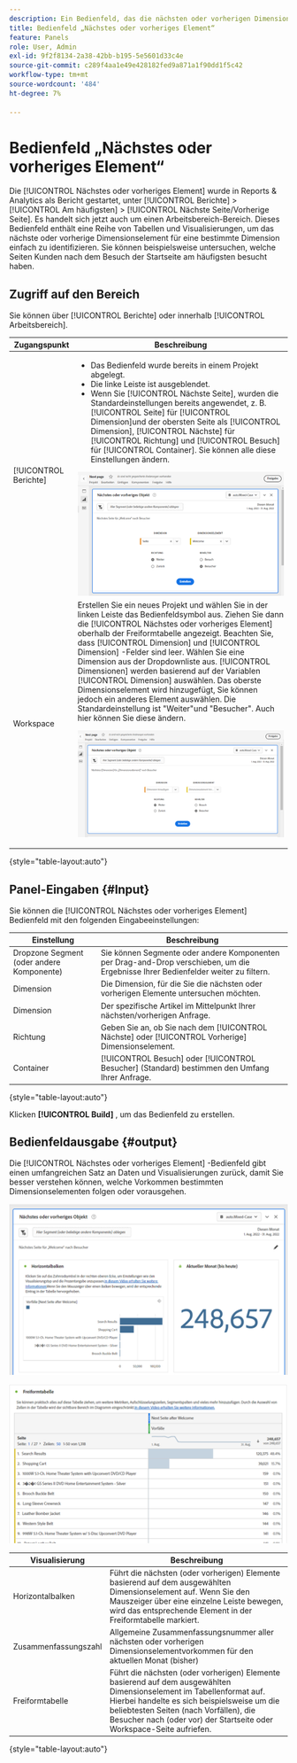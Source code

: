 ```yaml
---
description: Ein Bedienfeld, das die nächsten oder vorherigen Dimensionselemente für eine bestimmte Dimension anzeigt.
title: Bedienfeld „Nächstes oder vorheriges Element“
feature: Panels
role: User, Admin
exl-id: 9f2f8134-2a38-42bb-b195-5e5601d33c4e
source-git-commit: c289f4aa1e49e428182fed9a871a1f90dd1f5c42
workflow-type: tm+mt
source-wordcount: '484'
ht-degree: 7%

---
```


# Bedienfeld „Nächstes oder vorheriges Element“

Die [!UICONTROL Nächstes oder vorheriges Element] wurde in Reports &amp; Analytics als Bericht gestartet, unter [!UICONTROL Berichte] > [!UICONTROL Am häufigsten] > [!UICONTROL Nächste Seite/Vorherige Seite]. Es handelt sich jetzt auch um einen Arbeitsbereich-Bereich. Dieses Bedienfeld enthält eine Reihe von Tabellen und Visualisierungen, um das nächste oder vorherige Dimensionselement für eine bestimmte Dimension einfach zu identifizieren. Sie können beispielsweise untersuchen, welche Seiten Kunden nach dem Besuch der Startseite am häufigsten besucht haben.

## Zugriff auf den Bereich

Sie können über [!UICONTROL Berichte] oder innerhalb [!UICONTROL Arbeitsbereich].

| Zugangspunkt | Beschreibung |
| --- | --- |
| [!UICONTROL Berichte] | <ul><li>Das Bedienfeld wurde bereits in einem Projekt abgelegt.</li><li>Die linke Leiste ist ausgeblendet.</li><li>Wenn Sie [!UICONTROL Nächste Seite], wurden die Standardeinstellungen bereits angewendet, z. B. [!UICONTROL Seite] für [!UICONTROL Dimension]und der obersten Seite als [!UICONTROL Dimension], [!UICONTROL Nächste] für [!UICONTROL Richtung] und [!UICONTROL Besuch] für [!UICONTROL Container]. Sie können alle diese Einstellungen ändern.</li></ul>![Nächstes/Vorheriges Bedienfeld](assets/next-previous.png) |
| Workspace | Erstellen Sie ein neues Projekt und wählen Sie in der linken Leiste das Bedienfeldsymbol aus. Ziehen Sie dann die [!UICONTROL Nächstes oder vorheriges Element] oberhalb der Freiformtabelle angezeigt. Beachten Sie, dass [!UICONTROL Dimension] und [!UICONTROL Dimension] -Felder sind leer. Wählen Sie eine Dimension aus der Dropdownliste aus. [!UICONTROL Dimensionen] werden basierend auf der Variablen [!UICONTROL Dimension] auswählen. Das oberste Dimensionselement wird hinzugefügt, Sie können jedoch ein anderes Element auswählen. Die Standardeinstellung ist &quot;Weiter&quot;und &quot;Besucher&quot;. Auch hier können Sie diese ändern.<p>![Nächstes/Vorheriges Bedienfeld](assets/next-previous2.png) |

{style=&quot;table-layout:auto&quot;}

## Panel-Eingaben {#Input}

Sie können die [!UICONTROL Nächstes oder vorheriges Element] Bedienfeld mit den folgenden Eingabeeinstellungen:

| Einstellung | Beschreibung |
| --- | --- |
| Dropzone Segment (oder andere Komponente) | Sie können Segmente oder andere Komponenten per Drag-and-Drop verschieben, um die Ergebnisse Ihrer Bedienfelder weiter zu filtern. |
| Dimension | Die Dimension, für die Sie die nächsten oder vorherigen Elemente untersuchen möchten. |
| Dimension | Der spezifische Artikel im Mittelpunkt Ihrer nächsten/vorherigen Anfrage. |
| Richtung | Geben Sie an, ob Sie nach dem [!UICONTROL Nächste] oder [!UICONTROL Vorherige] Dimensionselement. |
| Container | [!UICONTROL Besuch] oder [!UICONTROL Besucher] (Standard) bestimmen den Umfang Ihrer Anfrage. |

{style=&quot;table-layout:auto&quot;}

Klicken **[!UICONTROL Build]** , um das Bedienfeld zu erstellen.

## Bedienfeldausgabe {#output}

Die [!UICONTROL Nächstes oder vorheriges Element] -Bedienfeld gibt einen umfangreichen Satz an Daten und Visualisierungen zurück, damit Sie besser verstehen können, welche Vorkommen bestimmten Dimensionselementen folgen oder vorausgehen.

![Ausgabe des nächsten/vorherigen Bedienfelds](assets/next-previous-output.png)

![Ausgabe des nächsten/vorherigen Bedienfelds](assets/next-previous-output2.png)

| Visualisierung | Beschreibung |
| --- | --- |
| Horizontalbalken | Führt die nächsten (oder vorherigen) Elemente basierend auf dem ausgewählten Dimensionselement auf. Wenn Sie den Mauszeiger über eine einzelne Leiste bewegen, wird das entsprechende Element in der Freiformtabelle markiert. |
| Zusammenfassungszahl | Allgemeine Zusammenfassungsnummer aller nächsten oder vorherigen Dimensionselementvorkommen für den aktuellen Monat (bisher) |
| Freiformtabelle | Führt die nächsten (oder vorherigen) Elemente basierend auf dem ausgewählten Dimensionselement im Tabellenformat auf. Hierbei handelte es sich beispielsweise um die beliebtesten Seiten (nach Vorfällen), die Besucher nach (oder vor) der Startseite oder Workspace-Seite aufriefen. |

{style=&quot;table-layout:auto&quot;}
